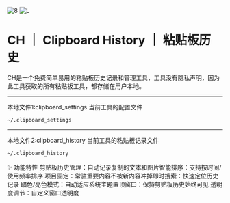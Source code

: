 ![8](https://img.shields.io/badge/CH%20｜%20粘贴板历史管理工具-8A32E2)
![L](https://img.shields.io/badge/Python-3.13-yellow) 
# CH ｜ Clipboard History ｜ 粘贴板历史
CH是一个免费简单易用的粘贴板历史记录和管理工具，工具没有隐私声明，因为此工具获取的所有粘贴板工具，都存储在用户本地。

---

本地文件1:clipboard_settings 当前工具的配置文件

```bash
~/.clipboard_settings
```
---

本地文件2:clipboard_history 当前工具的粘贴板记录文件

```bash
~/.clipboard_history
```

✨ 功能特性
​​剪贴板历史管理​​：自动记录复制的文本和图片
​​智能排序​​：支持按时间/使用频率排序
​​项目固定​​：常驻重要内容不被新内容冲掉
​​即时搜索​​：快速定位历史记录
​​暗色/亮色模式​​：自动适应系统主题
​​置顶窗口​​：保持剪贴板历史始终可见
​​透明度调节​​：自定义窗口透明度
